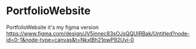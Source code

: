 # PortfolioWebsite
PortfolioWebsite
it's my figma version https://www.figma.com/design/JV5innec83sOJsQQUIRBak/Untitled?node-id=0-1&node-type=canvas&t=NkxIBh21pwP92Uvi-0
